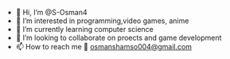 - 👋 Hi, I’m @S-Osman4
- 👀 I’m interested in programming,video games, anime
- 🌱 I’m currently learning computer science
- 💞️ I’m looking to collaborate on proects and game development
- 📫 How to reach me :email: osmanshamso004@gmail.com

<!---
S-Osman4/S-Osman4 is a ✨ special ✨ repository because its `README.md` (this file) appears on your GitHub profile.
You can click the Preview link to take a look at your changes.
--->
